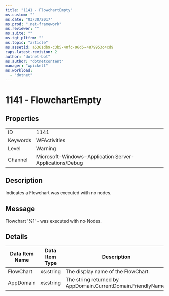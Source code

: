 ```yaml
---
title: "1141 - FlowchartEmpty"
ms.custom: ""
ms.date: "03/30/2017"
ms.prod: ".net-framework"
ms.reviewer: ""
ms.suite: ""
ms.tgt_pltfrm: ""
ms.topic: "article"
ms.assetid: a5361db9-c3b5-40fc-96d5-4879953c4cd9
caps.latest.revision: 2
author: "dotnet-bot"
ms.author: "dotnetcontent"
manager: "wpickett"
ms.workload: 
  - "dotnet"
---
```

# 1141 - FlowchartEmpty
## Properties  
  
|||  
|-|-|  
|ID|1141|  
|Keywords|WFActivities|  
|Level|Warning|  
|Channel|Microsoft-Windows-Application Server-Applications/Debug|  
  
## Description  
 Indicates a Flowchart was executed with no nodes.  
  
## Message  
 Flowchart '%1' - was executed with no Nodes.  
  
## Details  
  
|Data Item Name|Data Item Type|Description|  
|--------------------|--------------------|-----------------|  
|FlowChart|xs:string|The display name of the FlowChart.|  
|AppDomain|xs:string|The string returned by AppDomain.CurrentDomain.FriendlyName.|
